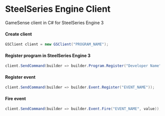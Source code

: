 # SteelSeries Engine Client

GameSense client in C# for SteelSeries Engine 3

#### Create client
```c#
GSClient client = new GSClient("PROGRAM_NAME");
```
#### Register program in SteelSeries Engine 3
```c#
client.SendCommand(builder => builder.Program.Register("Developer Name", "Display Name"));
```
#### Register event
```c#
client.SendCommand(builder => builder.Event.Register("EVENT_NAME"));
```
#### Fire event
```c#
client.SendCommand(builder => builder.Event.Fire("EVENT_NAME", value));
```
